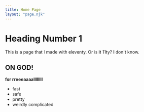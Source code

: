 ```yaml
---
title: Home Page
layout: "page.njk"
---
```



# Heading Number 1

This is a page that I made with eleventy. Or is it 11ty? I don't know.

## ON GOD!

**for rreeeaaaallllllll**

- fast
- safe
- pretty
- weirdly complicated